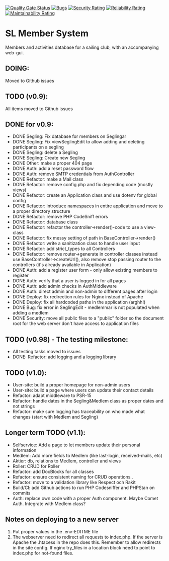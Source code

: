 [![Quality Gate Status](https://sonarcloud.io/api/project_badges/measure?project=klinge_sl-webapp&metric=alert_status)](https://sonarcloud.io/summary/new_code?id=klinge_sl-webapp) [![Bugs](https://sonarcloud.io/api/project_badges/measure?project=klinge_sl-webapp&metric=bugs)](https://sonarcloud.io/summary/new_code?id=klinge_sl-webapp) [![Security Rating](https://sonarcloud.io/api/project_badges/measure?project=klinge_sl-webapp&metric=security_rating)](https://sonarcloud.io/summary/new_code?id=klinge_sl-webapp) [![Reliability Rating](https://sonarcloud.io/api/project_badges/measure?project=klinge_sl-webapp&metric=reliability_rating)](https://sonarcloud.io/summary/new_code?id=klinge_sl-webapp) [![Maintainability Rating](https://sonarcloud.io/api/project_badges/measure?project=klinge_sl-webapp&metric=sqale_rating)](https://sonarcloud.io/summary/new_code?id=klinge_sl-webapp)

# SL Member System
Members and activities database for a sailing club, with an accompanying web-gui.  

## DOING:
Moved to Github issues

## TODO (v0.9): 
All items moved to Github issues

## DONE for v0.9: 
* DONE Segling: Fix database for members on Seglingar
* DONE Segling: Fix viewSeglingEdit to allow adding and deleting participants on a segling
* DONE Segling: delete a Segling
* DONE Segling: Create new Segling
* DONE Other: make a proper 404 page
* DONE Auth: add a reset password flow
* DONE Auth: remove SMTP credentials from AuthController
* DONE Refactor: make a Mail class
* DONE Refactor: remove config.php and fix depending code (mostly views)
* DONE Refactor: create an Application class and use dotenv for global config
* DONE Refactor: introduce namespaces in entire application and move to a proper directory structure
* DONE Refactor: remove PHP CodeSniff errors
* DONE Refactor: database class
* DONE Refactor: refactor the controller->render()-code to use a view-class
* DONE Refactor: fix messy setting of path in BaseController->render()
* DONE Refactor: write a sanitization class to handle user input
* DONE Refactor: add strict_types to all Controllers
* DONE Refactor: remove router->generate in controller classes instead use BaseController->createUrl(), 
       also remove stop passing router to the controllers (it's already available in Application)
* DONE Auth: add a register user form - only allow existing members to register
* DONE Auth: verify that a user is logged in for all pages
* DONE Auth: add admin checks in AuthMiddleware
* DONE Auth: direct admin and non-admin to different pages after login
* DONE Deploy: fix redirection rules for Nginx instead of Apache
* DONE Deploy: fix all hardcoded paths in the application (arghh!)
* DONE Bug: fix error in SeglingEdit - medlemmar is not populated when adding a medlem
* DONE Security: move all public files to a "public" folder so the document root for the web server don't have access to application files

## TODO (v0.98) - The testing milestone: 
* All testing tasks moved to issues
* DONE: Refactor: add logging and a logging library

## TODO (v1.0): 
* User-site: build a proper homepage for non-admin users
* User-site: build a page where users can update their contact details
* Refactor: adapt middleware to PSR-15
* Refactor: handle dates in the Segling&Medlem class as proper dates and not strings
* Refactor: make sure logging has traceability on who made what changes (start with Medlem and Segling)


## Longer term TODO (v1.1): 
* Selfservice: Add a page to let members update their personal information
* Medlem: Add more fields to Medlem (like last-login, received-mails, etc)
* Aktier: db, relations to Medlem, controller and views
* Roller: CRUD for Roller
* Refactor: add DocBlocks for all classes
* Refactor: ensure consistent naming for CRUD operations..
* Refactor: move to a validation library like Respect och Rakit
* Build/CI: add Github actions to run PHP Codesniffer and PHPStan on commits
* Auth: replace own code with a proper Auth component. Maybe Comet Auth. Integrate with Medlem class?

## Notes on deploying to a new server
1. Put proper values in the .env-EDITME file
2. The webserver need to redirect all requests to index.php. If the server is Apache
   the .htacess in the repo does this. Remember to allow redirects in the site config. 
   If nginx try_files in a location block need to point to index.php for not-found files. 

